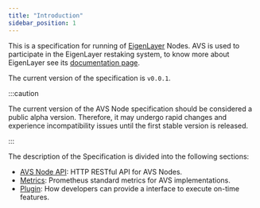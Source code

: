 ```yaml
---
title: "Introduction"
sidebar_position: 1
---
```

 
This is a specification for running of [EigenLayer](https://www.eigenlayer.xyz/) Nodes. AVS is used to participate in the EigenLayer restaking system, to know more about EigenLayer see its [documentation page](https://docs.eigenlayer.xyz/overview/readme). 

The current version of the specification is `v0.0.1`.

:::caution

The current version of the AVS Node specification should be considered a public alpha version. Therefore, it may undergo rapid changes and experience incompatibility issues until the first stable version is released.

:::

The description of the Specification is divided into the following sections:

- [AVS Node API](/docs/category/avs-node-api): HTTP RESTful API for AVS Nodes.
- [Metrics](/docs/category/metrics): Prometheus standard metrics for AVS implementations.
- [Plugin](/docs/spec/plugin/intro): How developers can provide a interface to execute on-time features.

